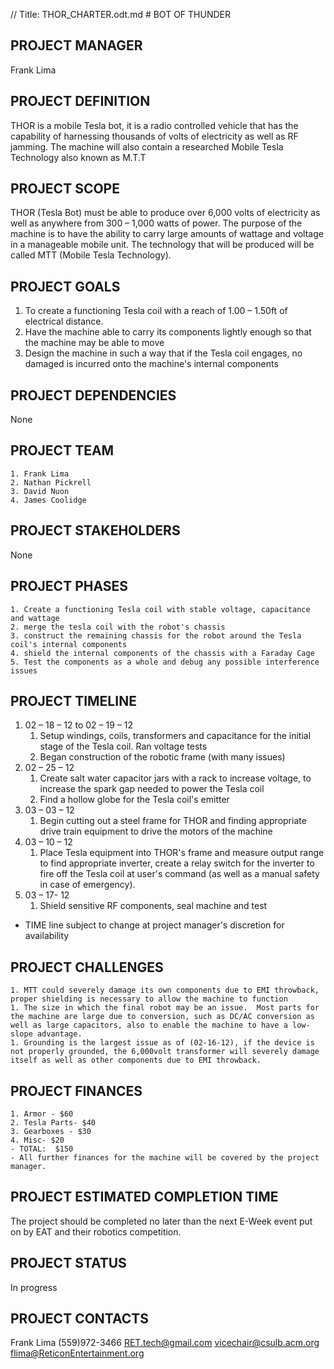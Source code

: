 // Title: THOR_CHARTER.odt.md
﻿# BOT OF THUNDER

## PROJECT MANAGER
Frank Lima


## PROJECT DEFINITION
THOR is a mobile Tesla bot, it is a radio controlled vehicle that has the capability of harnessing thousands of volts of electricity as well as RF jamming.  The machine will also contain a researched Mobile Tesla Technology also known as M.T.T


## PROJECT SCOPE
THOR (Tesla Bot) must be able to produce over 6,000 volts of electricity as well as anywhere from 300 – 1,000 watts of power.  The purpose of the machine is to have the ability to carry large amounts of wattage and voltage in a manageable mobile unit.  The technology that will be produced will be called MTT (Mobile Tesla Technology).


## PROJECT GOALS
1. To create a functioning Tesla coil with a reach of 1.00 – 1.50ft of electrical distance.
2. Have the machine able to carry its components lightly enough so that the machine may be able to move
3. Design the machine in such a way that if the Tesla coil engages, no damaged is incurred onto the machine's internal components


## PROJECT DEPENDENCIES
None


## PROJECT TEAM
	1. Frank Lima
	2. Nathan Pickrell
	3. David Nuon
	4. James Coolidge


## PROJECT STAKEHOLDERS
None


## PROJECT PHASES
	1. Create a functioning Tesla coil with stable voltage, capacitance and wattage
	2. merge the tesla coil with the robot's chassis
	3. construct the remaining chassis for the robot around the Tesla coil's internal components
	4. shield the internal components of the chassis with a Faraday Cage
	5. Test the components as a whole and debug any possible interference issues


## PROJECT TIMELINE
1. 02 – 18 – 12  to 02 – 19 – 12
	1. Setup windings, coils, transformers and capacitance for the initial stage of the Tesla coil. Ran voltage tests
	2. Began construction of the robotic frame (with many issues)
1. 02 – 25 – 12
	1. Create salt water capacitor jars with a rack to increase voltage, to increase the spark gap needed to power the Tesla coil
	2. Find a hollow globe for the Tesla coil's emitter
1. 03 – 03 – 12
	1. Begin cutting out a steel frame for THOR and finding appropriate drive train equipment to drive the motors of the machine
1. 03 – 10 – 12
	1. Place Tesla equipment into THOR's frame and measure output range to find appropriate inverter, create a relay switch for the inverter to fire off the Tesla coil at user's command (as well as a manual safety in case of emergency).
1. 03 – 17- 12
	1. Shield sensitive RF components, seal machine and test
- TIME line subject to change at project manager's discretion for availability


## PROJECT CHALLENGES
	1. MTT could severely damage its own components due to EMI throwback, proper shielding is necessary to allow the machine to function
	1. The size in which the final robot may be an issue.  Most parts for the machine are large due to conversion, such as DC/AC conversion as well as large capacitors, also to enable the machine to have a low-slope advantage.
	1. Grounding is the largest issue as of (02-16-12), if the device is not properly grounded, the 6,000volt transformer will severely damage itself as well as other components due to EMI throwback.


## PROJECT FINANCES
	1. Armor - $60
	2. Tesla Parts- $40
	3. Gearboxes - $30
	4. Misc- $20
	- TOTAL:  $150	
	- All further finances for the machine will be covered by the project manager.


## PROJECT ESTIMATED COMPLETION TIME
The project should be completed no later than the next E-Week event put on by EAT and their robotics competition.


## PROJECT STATUS
In progress


## PROJECT CONTACTS
Frank Lima
(559)972-3466
RET.tech@gmail.com
vicechair@csulb.acm.org
flima@ReticonEntertainment.org